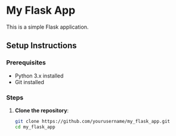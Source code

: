 # My Flask App

This is a simple Flask application.

## Setup Instructions

### Prerequisites

- Python 3.x installed
- Git installed

### Steps

1. **Clone the repository**:
   ```bash
   git clone https://github.com/yourusername/my_flask_app.git
   cd my_flask_app
